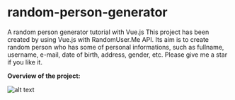 # random-person-generator
A random person generator tutorial with Vue.js
This project has been created by using Vue.js with RandomUser.Me API. Its aim is to create random person who has some of personal informations, such as fullname, username, e-mail, date of birth, address, gender, etc. 
Please give me a star if you like it.

<strong>Overview of the project:</strong>

![alt text](https://kriptodedektifi.net/overview.PNG)
